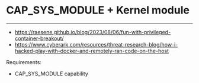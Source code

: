 # CAP_SYS_MODULE + Kernel module
--------------------------------
- https://raesene.github.io/blog/2023/08/06/fun-with-privileged-container-breakout/
- https://www.cyberark.com/resources/threat-research-blog/how-i-hacked-play-with-docker-and-remotely-ran-code-on-the-host

Requirements:
- CAP_SYS_MODULE capability
